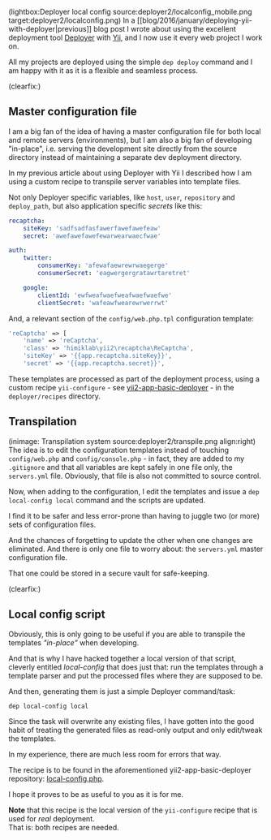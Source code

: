 <!--
Title: Deployer revisited
Author: Jacob Moen
Date: 2016/03/16 20:02
Datetime: 2016-03-16
Description: Deployer now handles all configuration of my Yii projects
View: post
Disqusid: /2016/march/deployer-revisited
ogimage: deployer2/localconfig.png
thumb: deployer2/localconfig_custom.png
Keywords: deployer, yii, configuration, deployment
Tags: yii, deployer, deployment
blogpost: true
published: false
-->
(lightbox:Deployer local config source:deployer2/localconfig_mobile.png target:deployer2/localconfig.png)
In a [[blog/2016/january/deploying-yii-with-deployer|previous]] blog post I wrote about using the excellent deployment tool [Deployer](http://deployer.org/) with [Yii](http://www.yiiframework.com/), and I now use it every web project I work on.

All my projects are deployed using the simple `dep deploy` command and I am happy with it as it is a flexible and seamless process.

(clearfix:)


## Master configuration file

I am a big fan of the idea of having a master configuration file for both local and remote servers (environments), but I am also a big fan of developing "in-place", i.e. serving the development site directly from the source directory instead of maintaining a separate dev deployment directory.

In my previous article about using Deployer with Yii I described how I am using a custom recipe to transpile server variables into template files.

Not only Deployer specific variables, like `host`, `user`, `repository` and `deploy_path`, but also application specific *secrets* like this:

```yaml
recaptcha:
    siteKey: 'sadfsadfasfawerfawefawefeaw'
    secret: 'awefawefawefewarwearwaecfwae'

auth:
    twitter:
        consumerKey: 'afewafaewrewrwaegerge'
        consumerSecret: 'eagwergergratawrtaretret'

    google:
        clientId: 'ewfweafwaefweafwaefwaefwe'
        clientSecret: 'wafeawfwearewrwerrwt'
```
And, a relevant section of the `config/web.php.tpl` configuration template:

```php
'reCaptcha' => [
    'name' => 'reCaptcha',
    'class' => 'himiklab\yii2\recaptcha\ReCaptcha',
    'siteKey' => '{{app.recaptcha.siteKey}}',
    'secret' => '{{app.recaptcha.secret}}',
```

These templates are processed as part of the deployment process, using a custom recipe `yii-configure` - see [yii2-app-basic-deployer](https://github.com/jacmoe/yii2-app-basic-deployer) - in the `deployer/recipes` directory.

## Transpilation
(inimage: Transpilation system source:deployer2/transpile.png align:right)
The idea is to edit the configuration templates instead of touching `config/web.php` and `config/console.php` - in fact, they are added to my `.gitignore` and that all variables are kept safely in one file only, the `servers.yml` file. Obviously, that file is also not committed to source control.

Now, when adding to the configuration, I edit the templates and issue a `dep local-config local` command and the scripts are updated.

I find it to be safer and less error-prone than having to juggle two (or more) sets of configuration files.

And the chances of forgetting to update the other when one changes are eliminated. And there is only one file to worry about: the `servers.yml` master configuration file.

That one could be stored in a secure vault for safe-keeping.

(clearfix:)
## Local config script
Obviously, this is only going to be useful if you are able to transpile the templates *"in-place"* when developing.

And that is why I have hacked together a local version of that script, cleverly entitled *local-config* that does just that: run the templates through a template parser and put the processed files where they are supposed to be.

And then, generating them is just a simple Deployer command/task:

```
dep local-config local
```

Since the task will overwrite any existing files, I have gotten into the good habit of treating the generated files as read-only output and only edit/tweak the templates.

In my experience, there are much less room for errors that way.

The recipe is to be found in the aforementioned yii2-app-basic-deployer repository: [local-config.php](https://github.com/jacmoe/yii2-app-basic-deployer/blob/master/deployer/recipe/local-config.php).

I hope it proves to be as useful to you as it is for me.

**Note** that this recipe is the local version of the `yii-configure` recipe that is used for *real* deployment.  
That is: both recipes are needed.
